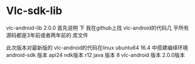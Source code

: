 # Vlc-sdk-lib
vlc-android-lib 2.0.0
 首先说明 下  我在github上找 vlc-android的代码几 乎所有源码都是3年前或者两年前的 库文件
 
此次版本对最新版的 vlc-android的代码在linux  ubuntu64  16.4  中搭建编绎环境
android-sdk 版本 api24    ndk版本 r12    java 版本 8   vlc-android 版本 2.0.0版本
